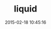 ---
layout: post
title:  "liquid"
repo:   "Shopify/liquid"
date:   2015-02-18 10:45:16
gemurl: http://www.liquidmarkup.org
---
